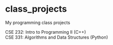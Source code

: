 # class_projects
My programming class projects

CSE 232: Intro to Programming II (C++)  
CSE 331: Algorithms and Data Structures (Python)
